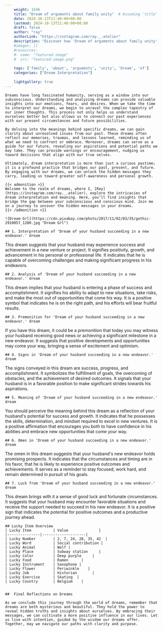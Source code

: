 ```yaml
---
    weight: 1546
    title: "Dream of arguments about family unity"  # Assuming 'title' column exists
    date: 2024-10-13T21:40:00+08:00
    lastmod: 2024-10-13T21:40:00+08:00
    draft: false
    author: "ray"
    authorLink: "https://instagram.com/ray._.atelier"
    description: "Discover how 'Dream of arguments about family unity' can interpret your future and uncover its significant meanings in your life."
    #images: []
    #resources:
    #- name: "featured-image"
    #  src: "featured-image.png"
    
    tags: ['family', 'about', 'arguments', 'unity', 'Dream', 'of']
    categories: ["Dream Interpretation"]
    
    lightgallery: true
---
```

    
    Dreams have long fascinated humanity, serving as a window into our subconscious. Understanding and analyzing dreams can provide valuable insights into our emotions, fears, and desires. When we take the time to interpret our dreams, we begin to unravel the complex tapestry of our inner thoughts. This process not only helps us understand ourselves better but also allows us to connect our past experiences with our present circumstances and future possibilities.
    
    By delving into the meanings behind specific dreams, we can gain clarity about unresolved issues from our past. These dreams often reflect our memories, traumas, and lessons learned, reminding us of what we need to confront or embrace. Moreover, dreams can serve as a guide for our future, revealing our aspirations and potential paths we may take. They can provide warnings or encouragement, nudging us toward decisions that align with our true selves.
    
    Ultimately, dream interpretation is more than just a curious pastime; it is a profound practice that bridges our past, present, and future. By engaging with our dreams, we can unlock the hidden messages they carry, leading us toward greater self-awareness and personal growth.
    
    {{< admonition >}}
    Welcome to the realm of dreams, where I, [Ray](https://instagram.com/ray._.atelier), explore the intricacies of dream interpretation and meaning. Here, you’ll find insights that bridge the gap between your subconscious and conscious mind. Join me on a journey to uncover the hidden messages in your dreams.
    {{< /admonition >}}
    
    ![Dream Grl](https://cdn.pixabay.com/photo/2017/11/02/03/35/gothic-2910057_1280.jpg "Dream Grl")
    
    ## 1. Interpretation of 'Dream of your husband succeeding in a new endeavor.' dream
    
This dream suggests that your husband may experience success and achievement in a new venture or project. It signifies positivity, growth, and advancement in his personal or professional life. It indicates that he is capable of overcoming challenges and making significant progress in his endeavors.
    
    ## 2. Analysis of 'Dream of your husband succeeding in a new endeavor.' dream
    
This dream implies that your husband is entering a phase of success and accomplishment. It signifies his ability to adapt to new situations, take risks, and make the most out of opportunities that come his way. It is a positive symbol that indicates he is on the right path, and his efforts will bear fruitful results.
    
    ## 3. Premonition for 'Dream of your husband succeeding in a new endeavor.' dream
    
If you have this dream, it could be a premonition that today you may witness your husband receiving good news or achieving a significant milestone in a new endeavor. It suggests that positive developments and opportunities may come your way, bringing a sense of excitement and optimism.
    
    ## 4. Signs in 'Dream of your husband succeeding in a new endeavor.' dream
    
The signs conveyed in this dream are success, progress, and accomplishment. It symbolizes the fulfillment of goals, the overcoming of obstacles, and the achievement of desired outcomes. It signals that your husband is in a favorable position to make significant strides towards his aspirations.
    
    ## 5. Meaning of 'Dream of your husband succeeding in a new endeavor.' dream
    
You should perceive the meaning behind this dream as a reflection of your husband's potential for success and growth. It indicates that he possesses the skills, determination, and mindset required to excel in new ventures. It is a positive affirmation that encourages you both to have confidence in his abilities and embrace new opportunities that come your way.
    
    ## 6. Omen in 'Dream of your husband succeeding in a new endeavor.' dream
    
The omen in this dream suggests that your husband's new endeavor holds promising prospects. It indicates that the circumstances and timing are in his favor, that he is likely to experience positive outcomes and achievements. It serves as a reminder to stay focused, work hard, and remain determined in pursuit of his goals.
    
    ## 7. Luck from 'Dream of your husband succeeding in a new endeavor.' dream
    
This dream brings with it a sense of good luck and fortunate circumstances. It suggests that your husband may encounter favorable situations and receive the support needed to succeed in his new endeavor. It is a positive sign that indicates the potential for positive outcomes and a productive journey ahead.
    
    ## Lucky Item Overview
    | Lucky Item          | Value              |
    |---------------|--------------------|
    | Lucky Number        | 2, 7, 24, 28, 35, 42  |
    | Lucky Word          | Social contribution |
    | Lucky Animal        | Wolf |
    | Lucky Place         | Subway station     |
    | Lucky Color         | Deep purple     |
    | Lucky Food          | Ramen      |
    | Lucky Instrument    | Saxophone |
    | Lucky Flower        | Periwinkle    |
    | Lucky Job           | Historian       |
    | Lucky Exercise      | Skating  |
    | Lucky Country       | Belgium    |
    
    
    ##  Final Reflections on Dreams
    
    As we conclude this journey through the world of dreams, remember that dreams are both mysterious and beautiful. They hold the power to reveal hidden truths and insights about ourselves. By embracing their messages, we can cultivate a more positive influence in our lives. Let us live with intention, guided by the wisdom our dreams offer. Together, may we navigate our paths with clarity and purpose.
    